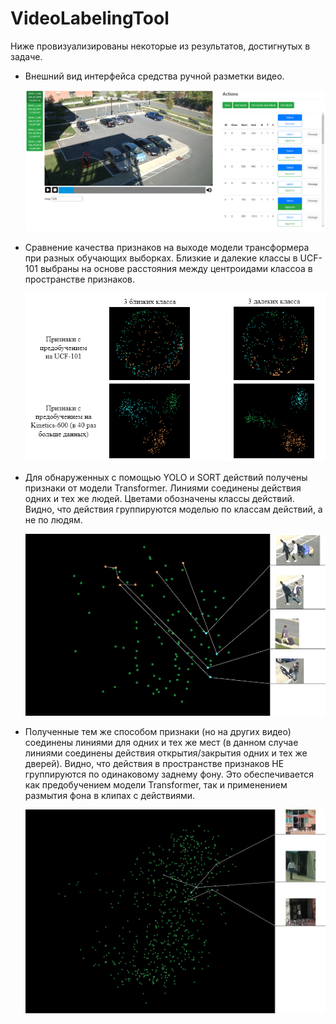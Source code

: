 # VideoLabelingTool

Ниже провизуализированы некоторые из результатов, достигнутых в задаче.

- Внешний вид интерфейса средства ручной разметки видео.

  ![](https://github.com/WaretleR/VideoLabelingTool/blob/main/pictures/1.png)
  
- Сравнение качества признаков на выходе модели трансформера при разных обучающих выборках. Близкие и далекие классы в UCF-101 выбраны на основе расстояния между центроидами классоа в пространстве признаков.

  ![](https://github.com/WaretleR/VideoLabelingTool/blob/main/pictures/2.png)
  
- Для обнаруженных с помощью YOLO и SORT действий получены признаки от модели Transformer. Линиями соединены действия одних и тех же людей. Цветами обозначены классы действий. Видно, что действия группируются моделью по классам действий, а не по людям.

  ![](https://github.com/WaretleR/VideoLabelingTool/blob/main/pictures/3.png)
  
- Полученные тем же способом признаки (но на других видео) соединены линиями для одних и тех же мест (в данном случае линиями соединены действия открытия/закрытия одних и тех же дверей). Видно, что действия в пространстве признаков НЕ группируются по одинаковому заднему фону. Это обеспечивается как предобучением модели Transformer, так и применением размытия фона в клипах с действиями.

  ![](https://github.com/WaretleR/VideoLabelingTool/blob/main/pictures/4.png)
